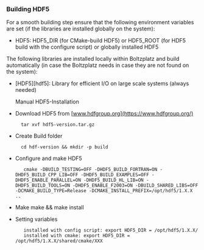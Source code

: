 ### Building HDF5

For a smooth building step ensure that the following environment variables are set (if the libraries are installed globally on the system):

* HDF5: HDF5_DIR (for CMake-build HDF5) or HDF5_ROOT (for HDF5 build with the configure script) or globally installed HDF5

The following libraries are installed locally within Boltzplatz and build automatically (in case the Boltzplatz needs  in case they are not found on the system):

* [HDF5][hdf5]: Library for efficient I/O on large scale systems (always needed)

  Manual HDF5-Installation

*  Download HDF5 from [www.hdfgroup.org](https://www.hdfgroup.org/)

         tar xvf hdf5-version.tar.gz
*  Create Build folder

         cd hdf-version && mkdir -p build
* Configure and make HDF5

         cmake -DBUILD_TESTING=OFF -DHDF5_BUILD_FORTRAN=ON -DHDF5_BUILD_CPP_LIB=OFF -DHDF5_BUILD_EXAMPLES=OFF -DHDF5_ENABLE_PARALLEL=ON -DHDF5_BUILD_HL_LIB=ON -DHDF5_BUILD_TOOLS=ON -DHDF5_ENABLE_F2003=ON -DBUILD_SHARED_LIBS=OFF -DCMAKE_BUILD_TYPE=Release -DCMAKE_INSTALL_PREFIX=/opt/hdf5/1.X.X ..
* Make 
         make && make install

* Setting variables
         
         installed with config script: export HDF5_DIR = /opt/hdf5/1.X.X/
         installed with cmake: export HDF5_DIR = /opt/hdf5/1.X.X/shared/cmake/XXX
